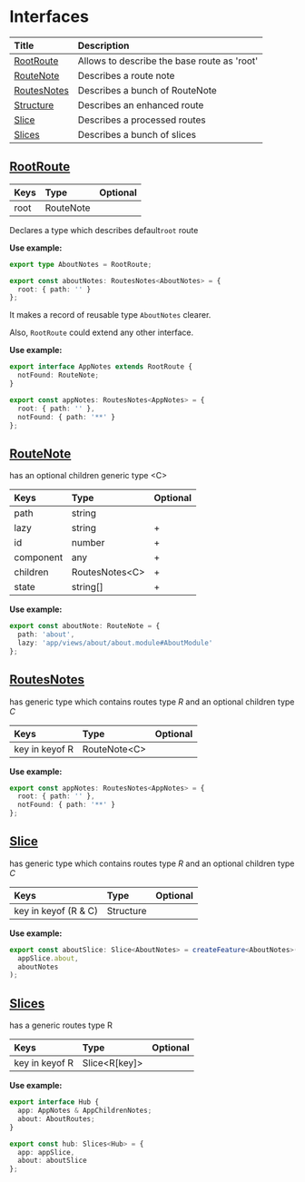 # Interfaces

| Title | Description |
| :--- | :--- |
| [RootRoute](interfaces.md#rootroute) | Allows to describe the base route as 'root' |
| [RouteNote](interfaces.md#routenote) | Describes a route note |
| [RoutesNotes](interfaces.md#routesnotes) | Describes a bunch of RouteNote |
| [Structure](interfaces.md#structure) | Describes an enhanced route |
| [Slice](interfaces.md#slice) | Describes a processed routes |
| [Slices](interfaces.md#slices) | Describes a bunch of slices |

## [RootRoute](interfaces.md#rootroute)

| Keys | Type | Optional |
| :--- | :--- | :--- |
| root | RouteNote |  |

Declares a type which describes default`root` route

**Use example:**

```typescript
export type AboutNotes = RootRoute;

export const aboutNotes: RoutesNotes<AboutNotes> = {
  root: { path: '' }
};

```

 It makes a record of reusable type `AboutNotes` clearer. 

Also, `RootRoute` could extend any other interface.

**Use example:**

```typescript
export interface AppNotes extends RootRoute {
  notFound: RouteNote;
}

export const appNotes: RoutesNotes<AppNotes> = {
  root: { path: '' },
  notFound: { path: '**' }
};
```

##  [RouteNote](interfaces.md#routenote)

has an optional children generic type &lt;C&gt;

| Keys | Type | Optional |
| :--- | :--- | :--- |
| path | string |  |
| lazy | string | + |
| id | number | + |
| component | any | + |
| children | RoutesNotes&lt;C&gt; | + |
| state | string\[\] | + |

**Use example:**

```typescript
export const aboutNote: RouteNote = {
  path: 'about',
  lazy: 'app/views/about/about.module#AboutModule'
};
```

##  [RoutesNotes](interfaces.md#routesnotes)

has generic type which contains routes type _R_ and an optional children type _C_

| Keys | Type | Optional |
| :--- | :--- | :--- |
| key in keyof R | RouteNote&lt;C&gt; |  |

**Use example:**

```typescript
export const appNotes: RoutesNotes<AppNotes> = {
  root: { path: '' },
  notFound: { path: '**' }
};
```

## [Slice](interfaces.md#slice)

has generic type which contains routes type _R_ and an optional children type _C_

| Keys | Type | Optional |
| :--- | :--- | :--- |
| key in keyof \(R & C\) | Structure |  |

**Use example:**

```typescript
export const aboutSlice: Slice<AboutNotes> = createFeature<AboutNotes>(
  appSlice.about,
  aboutNotes
);
```

##  [Slices](interfaces.md#slices)

has a generic routes type R

| Keys | Type | Optional |
| :--- | :--- | :--- |
| key in keyof R | Slice&lt;R\[key\]&gt; |  |

**Use example:**

```typescript
export interface Hub {
  app: AppNotes & AppChildrenNotes;
  about: AboutRoutes;
}

export const hub: Slices<Hub> = {
  app: appSlice,
  about: aboutSlice
};
```

